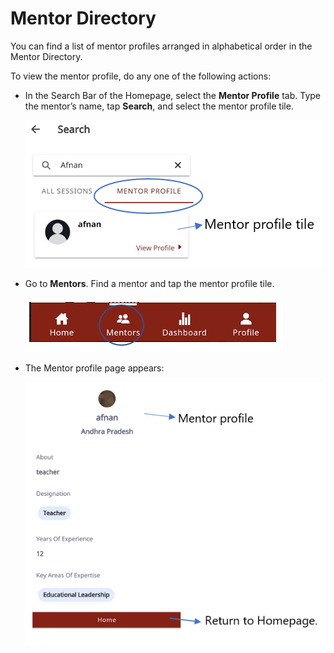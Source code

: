 # Mentor Directory 

You can find a list of mentor profiles arranged in alphabetical order in the Mentor Directory.

To view the mentor profile, do any one of the following actions:

*  In the Search Bar of the Homepage, select the **Mentor Profile** tab. Type the mentor’s name, tap **Search**, and select the mentor profile tile.

    <div class="img_callout">

    ![search for mentor profile](media/search-mentordirectory.PNG)

    </div>
* Go to **Mentors**. Find a mentor and tap the mentor profile tile.

    <div class="img_callout">

    ![mentor directory](media/mentordirectory-icon.PNG) 

    </div>
    
 * The Mentor profile page appears:

    <div class="img_callout">

    ![mentor profile page](media/mentorprofile.PNG)

    </div>
